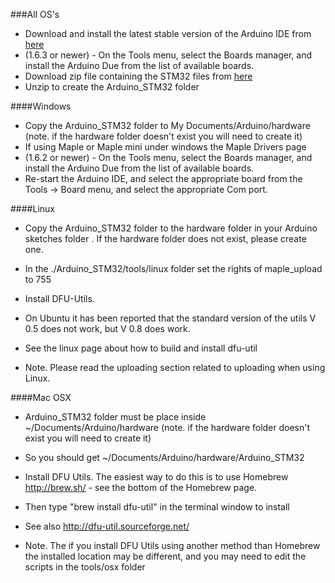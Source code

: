 ###All OS's

* Download and install the latest stable version of the Arduino IDE from [here](http://arduino.cc/en/Main/Software)
* (1.6.3 or newer) - On the Tools menu, select the Boards manager, and install the Arduino Due from the list of available boards.
* Download zip file containing the STM32 files from [here](https://github.com/rogerclarkmelbourne/Arduino_STM32/archive/master.zip)
* Unzip to create the Arduino_STM32 folder

####Windows 

* Copy the Arduino_STM32 folder to My Documents/Arduino/hardware (note. if the hardware folder doesn't exist you will need to create it)
* If using Maple or Maple mini under windows the Maple Drivers page
* (1.6.2 or newer) - On the Tools menu, select the Boards manager, and install the Arduino Due from the list of available boards.
* Re-start the Arduino IDE, and select the appropriate board from the Tools -> Board menu, and select the appropriate Com port.

####Linux
* Copy the Arduino_STM32 folder to the hardware folder in your Arduino sketches folder . If the hardware folder does not exist, please create one.

* In the ./Arduino_STM32/tools/linux folder set the rights of maple_upload to 755 

* Install DFU-Utils.

* On Ubuntu it has been reported that the standard version of the utils V 0.5 does not work, but V 0.8 does work.
* See the linux page about how to build and install dfu-util

* Note. Please read the uploading section related to uploading when using Linux.

####Mac OSX
* Arduino_STM32 folder must be place inside ~/Documents/Arduino/hardware (note. if the hardware folder doesn't exist you will need to create it)
* So you should get ~/Documents/Arduino/hardware/Arduino_STM32

* Install DFU Utils. The easiest way to do this is to use Homebrew  http://brew.sh/ - see the bottom of the Homebrew page.

* Then type "brew install dfu-util" in the terminal window to install

* See also http://dfu-util.sourceforge.net/

* Note. The if you install DFU Utils using another method than Homebrew the installed location may be different, and you may need to edit the scripts in the tools/osx folder

